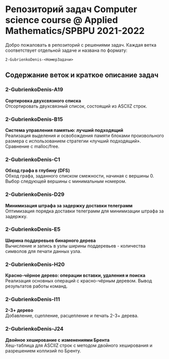 # Репозиторий задач Computer science course @ Applied Mathematics/SPBPU 2021-2022

Добро пожаловать в репозиторий с решениями задач. Каждая ветка соответствует отдельной задаче и названа по формату:

```
2-GubrienkoDenis-<НомерЗадачи>
```

## Содержание веток и краткое описание задач

### 2-GubrienkoDenis-A19  
**Сортировка двухсвязного списка**  
Отсортировать двухсвязный список, состоящий из ASCIIZ строк.

### 2-GubrienkoDenis-B15  
**Система управления памятью: лучший подходящий**  
Реализация выделения и освобождения памяти блоками произвольного размера с использованием стратегии «лучший подходящий». Сравнение с malloc/free.

### 2-GubrienkoDenis-C1  
**Обход графа в глубину (DFS)**  
Обход графа, заданного списком смежности, начиная с вершины 0. Выбор следующей вершины с минимальным номером.

### 2-GubrienkoDenis-D29  
**Минимизация штрафа за задержку доставки телеграмм**  
Оптимизация порядка доставки телеграмм для минимизации штрафа за задержку.

### 2-GubrienkoDenis-E5  
**Ширина поддеревьев бинарного дерева**  
Вычисление и запись в узлы ширины поддеревьев - количества символов для печати данных узла.

### 2-GubrienkoDenis-H20  
**Красно-чёрное дерево: операции вставки, удаления и поиска**  
Реализация основных операций с красно-чёрным деревом. Вывод результатов работы команд.

### 2-GubrienkoDenis-I11  
**2-3+ дерево**  
Добавление, сцепление, расцепление и печать 2-3+ дерева.

### 2-GubrienkoDenis-J24  
**Двойное хеширование с изменениями Брента**  
Хеш-таблица для ASCIIZ строк с методом двойного хеширования и разрешением коллизий по Бренту.



